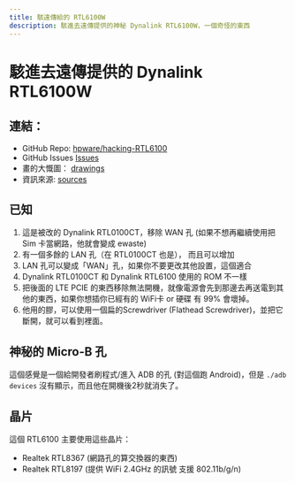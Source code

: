 ```yaml
---
title: 駭遠傳給的 RTL6100W
description: 駭進去遠傳提供的神秘 Dynalink RTL6100W，一個奇怪的東西
---
```

# 駭進去遠傳提供的 Dynalink RTL6100W

## 連結：
- GitHub Repo: [hpware/hacking-RTL6100](https://github.com/hpware/hacking-RTL6100)
- GitHub Issues [Issues](https://github.com/hpware/hacking-RTL6100/issues)
- 畫的大慨圖： [drawings](/drawings.md)
- 資訊來源: [sources](/sources.md)

## 已知
1. 這是被改的 Dynalink RTL0100CT，移除 WAN 孔 (如果不想再繼續使用把Sim 卡當網路，他就會變成 ewaste)
2. 有一個多餘的 LAN 孔（在 RTL0100CT 也是）， 而且可以增加
3. LAN 孔可以變成「WAN」孔，如果你不要更改其他設置，這個適合
4. Dynalink RTL0100CT 和 Dynalink RTL6100 使用的 ROM 不一樣
5. 把後面的 LTE PCIE 的東西移除無法開機，就像電源會先到那邊去再送電到其他的東西，如果你想插你已經有的 WiFi卡 or 硬碟 有 99% 會壞掉。
6. 他用的膠，可以使用一個扁的Screwdriver (Flathead Screwdriver)，並把它斷開，就可以看到裡面。

## 神秘的 Micro-B 孔
這個感覺是一個給開發者刷程式/進入 ADB 的孔 (對這個跑 Android)，但是 `./adb devices` 沒有顯示，而且他在開機後2秒就消失了。

## 晶片
這個 RTL6100 主要使用這些晶片：
- Realtek RTL8367 (網路孔的算交換器的東西)
- Realtek RTL8197 (提供 WiFi 2.4GHz 的訊號 支援 802.11b/g/n)